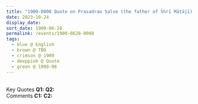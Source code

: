 ```yaml
---
title: "1900-0000 Quote on Prasadrao Salve (the father of Śhrī Mātājī) from Blossom Time, Volume 1, Issue 3 (2007-0831), Page 9"
date: 2023-10-24
display_date: 
sort_date: 1900-06-28
permalink: /events/1900-0628-0000
tags:
  - blue @ English
  - brown @ TBD
  - crimson @ 1900
  - deeppink @ Quote
  - green @ 1900-06
---
```


<br>

<wave-list>
  <list-title color="DarkSeaGreen" width="55">Key Quotes</list-title>
  <list-item color="BlanchedAlmond" width="280"><b>Q1:</b> <i></i></list-item>
  <list-item color="Lavender" width="280"><b>Q2:</b> <i></i></list-item>
</wave-list>

<br>

<wave-list>
  <list-title color="DarkSeaGreen" width="55">Comments</list-title>
  <list-item color="BlanchedAlmond" width="280"><b>C1:</b> <i></i></list-item>
  <list-item color="Lavender" width="280"><b>C2:</b> <i></i></list-item>
</wave-list>